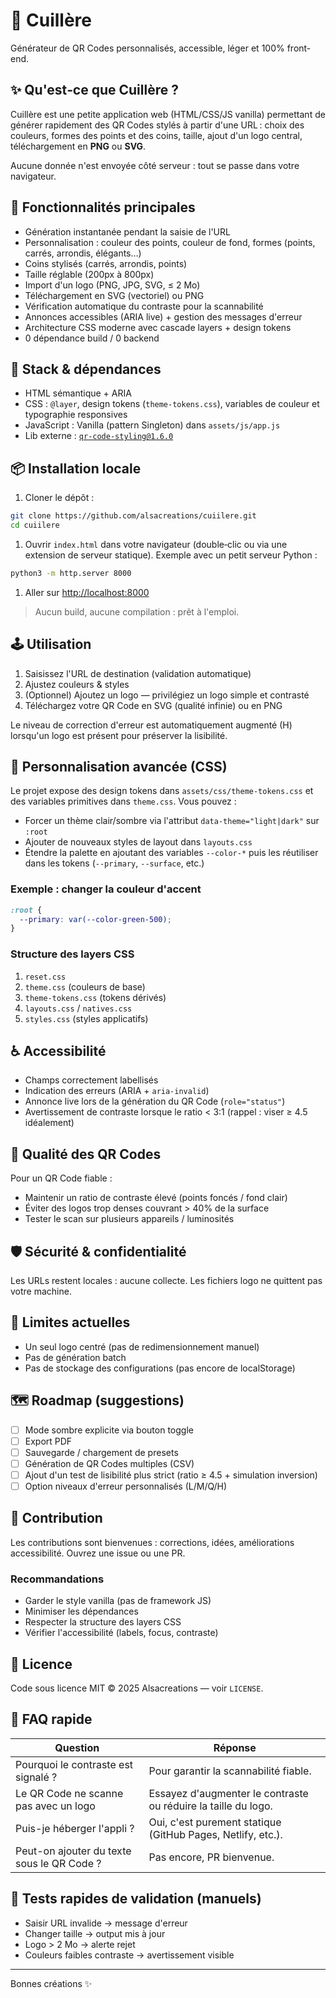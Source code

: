 # 🥄 Cuillère

Générateur de QR Codes personnalisés, accessible, léger et 100% front-end.

## ✨ Qu'est‑ce que Cuillère ?

Cuillère est une petite application web (HTML/CSS/JS vanilla) permettant de générer rapidement des QR Codes stylés à partir d'une URL : choix des couleurs, formes des points et des coins, taille, ajout d'un logo central, téléchargement en **PNG** ou **SVG**.

Aucune donnée n'est envoyée côté serveur : tout se passe dans votre navigateur.

## 🚀 Fonctionnalités principales

- Génération instantanée pendant la saisie de l'URL
- Personnalisation : couleur des points, couleur de fond, formes (points, carrés, arrondis, élégants…)
- Coins stylisés (carrés, arrondis, points)
- Taille réglable (200px à 800px)
- Import d'un logo (PNG, JPG, SVG, ≤ 2 Mo)
- Téléchargement en SVG (vectoriel) ou PNG
- Vérification automatique du contraste pour la scannabilité
- Annonces accessibles (ARIA live) + gestion des messages d'erreur
- Architecture CSS moderne avec cascade layers + design tokens
- 0 dépendance build / 0 backend

## 🧩 Stack & dépendances

- HTML sémantique + ARIA
- CSS : `@layer`, design tokens (`theme-tokens.css`), variables de couleur et typographie responsives
- JavaScript : Vanilla (pattern Singleton) dans `assets/js/app.js`
- Lib externe : [`qr-code-styling@1.6.0`](https://github.com/kozakdenys/qr-code-styling)

## 📦 Installation locale

1. Cloner le dépôt :

```bash
git clone https://github.com/alsacreations/cuiilere.git
cd cuiilere
```

1. Ouvrir `index.html` dans votre navigateur (double‑clic ou via une extension de serveur statique). Exemple avec un petit serveur Python :

```bash
python3 -m http.server 8000
```

1. Aller sur <http://localhost:8000>

> Aucun build, aucune compilation : prêt à l'emploi.

## 🕹️ Utilisation

1. Saisissez l'URL de destination (validation automatique)
2. Ajustez couleurs & styles
3. (Optionnel) Ajoutez un logo — privilégiez un logo simple et contrasté
4. Téléchargez votre QR Code en SVG (qualité infinie) ou en PNG

Le niveau de correction d'erreur est automatiquement augmenté (H) lorsqu'un logo est présent pour préserver la lisibilité.

## 🎨 Personnalisation avancée (CSS)

Le projet expose des design tokens dans `assets/css/theme-tokens.css` et des variables primitives dans `theme.css`. Vous pouvez :

- Forcer un thème clair/sombre via l'attribut `data-theme="light|dark"` sur `:root`
- Ajouter de nouveaux styles de layout dans `layouts.css`
- Étendre la palette en ajoutant des variables `--color-*` puis les réutiliser dans les tokens (`--primary`, `--surface`, etc.)

### Exemple : changer la couleur d'accent

```css
:root {
  --primary: var(--color-green-500);
}
```

### Structure des layers CSS

1. `reset.css`
2. `theme.css` (couleurs de base)
3. `theme-tokens.css` (tokens dérivés)
4. `layouts.css` / `natives.css`
5. `styles.css` (styles applicatifs)

## ♿ Accessibilité

- Champs correctement labellisés
- Indication des erreurs (ARIA + `aria-invalid`)
- Annonce live lors de la génération du QR Code (`role="status"`)
- Avertissement de contraste lorsque le ratio < 3:1 (rappel : viser ≥ 4.5 idéalement)

## 📐 Qualité des QR Codes

Pour un QR Code fiable :

- Maintenir un ratio de contraste élevé (points foncés / fond clair)
- Éviter des logos trop denses couvrant > 40% de la surface
- Tester le scan sur plusieurs appareils / luminosités

## 🛡️ Sécurité & confidentialité

Les URLs restent locales : aucune collecte. Les fichiers logo ne quittent pas votre machine.

## 🔧 Limites actuelles

- Un seul logo centré (pas de redimensionnement manuel)
- Pas de génération batch
- Pas de stockage des configurations (pas encore de localStorage)

## 🗺️ Roadmap (suggestions)

- [ ] Mode sombre explicite via bouton toggle
- [ ] Export PDF
- [ ] Sauvegarde / chargement de presets
- [ ] Génération de QR Codes multiples (CSV)
- [ ] Ajout d'un test de lisibilité plus strict (ratio ≥ 4.5 + simulation inversion)
- [ ] Option niveaux d'erreur personnalisés (L/M/Q/H)

## 🤝 Contribution

Les contributions sont bienvenues : corrections, idées, améliorations accessibilité. Ouvrez une issue ou une PR.

### Recommandations

- Garder le style vanilla (pas de framework JS)
- Minimiser les dépendances
- Respecter la structure des layers CSS
- Vérifier l'accessibilité (labels, focus, contraste)

## 📄 Licence

Code sous licence MIT © 2025 Alsacreations — voir `LICENSE`.

## 🙋 FAQ rapide

| Question                                   | Réponse                                                        |
| ------------------------------------------ | -------------------------------------------------------------- |
| Pourquoi le contraste est signalé ?        | Pour garantir la scannabilité fiable.                          |
| Le QR Code ne scanne pas avec un logo      | Essayez d'augmenter le contraste ou réduire la taille du logo. |
| Puis-je héberger l'appli ?                 | Oui, c'est purement statique (GitHub Pages, Netlify, etc.).    |
| Peut-on ajouter du texte sous le QR Code ? | Pas encore, PR bienvenue.                                      |

## 🧪 Tests rapides de validation (manuels)

- Saisir URL invalide -> message d'erreur
- Changer taille -> output mis à jour
- Logo > 2 Mo -> alerte rejet
- Couleurs faibles contraste -> avertissement visible

---

Bonnes créations ✨
